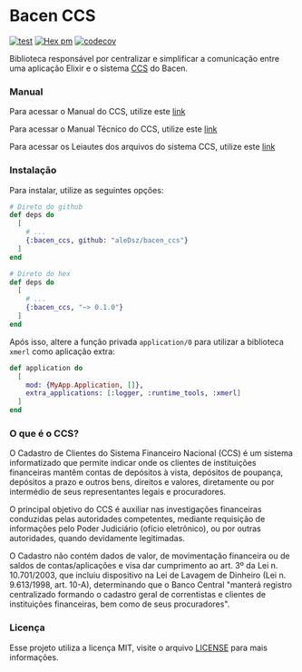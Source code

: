 # Bacen CCS

[![test](https://github.com/aleDsz/bacen_ccs/actions/workflows/test.yml/badge.svg?branch=main&event=push)](https://github.com/aleDsz/bacen_ccs/actions/workflows/test.yml)
[![Hex pm](http://img.shields.io/hexpm/v/bacen_ccs.svg?style=flat)](https://hex.pm/packages/bacen_ccs)
[![codecov](https://codecov.io/gh/aleDsz/bacen_ccs/branch/main/graph/badge.svg?token=FAX3D7YTUT)](https://codecov.io/gh/aleDsz/bacen_ccs)

Biblioteca responsável por centralizar e simplificar a comunicação entre
uma aplicação Elixir e o sistema [CCS](https://www.bcb.gov.br/acessoinformacao/cadastroclientes) do Bacen.

### Manual

Para acessar o Manual do CCS, utilize este [link](https://www.bcb.gov.br/content/acessoinformacao/ccs_docs/ccs_manual.pdf)

Para acessar o Manual Técnico do CCS, utilize este [link](https://www.bcb.gov.br/content/acessoinformacao/ccs_docs/CCS%20Orienta%C3%A7%C3%A3o%20T%C3%A9cnica.pdf)

Para acessar os Leiautes dos arquivos do sistema CCS, utilize este [link](https://www.bcb.gov.br/content/acessoinformacao/ccs_docs/CCS_Leiautes_Arquivos_Mensagens.pdf)

### Instalação

Para instalar, utilize as seguintes opções:

```elixir
# Direto do github
def deps do
  [
    # ...
    {:bacen_ccs, github: "aleDsz/bacen_ccs"}
  ]
end

# Direto do hex
def deps do
  [
    # ...
    {:bacen_ccs, "~> 0.1.0"}
  ]
end
```

Após isso, altere a função privada `application/0` para utilizar a biblioteca `xmerl` como aplicação extra:

```elixir
def application do
  [
    mod: {MyApp.Application, []},
    extra_applications: [:logger, :runtime_tools, :xmerl]
  ]
end
```

### O que é o CCS?

O Cadastro de Clientes do Sistema Financeiro Nacional (CCS) é um sistema
informatizado que permite indicar onde os clientes de instituições financeiras
mantêm contas de depósitos à vista, depósitos de poupança, depósitos a prazo
e outros bens, direitos e valores, diretamente ou por intermédio de seus
representantes legais e procuradores.

O principal objetivo do CCS é auxiliar nas investigações financeiras conduzidas
pelas autoridades competentes, mediante requisição de informações pelo
Poder Judiciário (ofício eletrônico), ou por outras autoridades,
quando devidamente legitimadas.

O Cadastro não contém dados de valor, de movimentação financeira ou de saldos
de contas/aplicações e visa dar cumprimento ao art. 3º da Lei n. 10.701/2003,
que incluiu dispositivo na Lei de Lavagem de Dinheiro
(Lei n. 9.613/1998, art. 10-A), determinando que o Banco Central
"manterá registro centralizado formando o cadastro geral de correntistas
e clientes de instituições financeiras, bem como de seus procuradores".

### Licença

Esse projeto utiliza a licença MIT, visite o arquivo [LICENSE](./LICENSE) para
mais informações.
